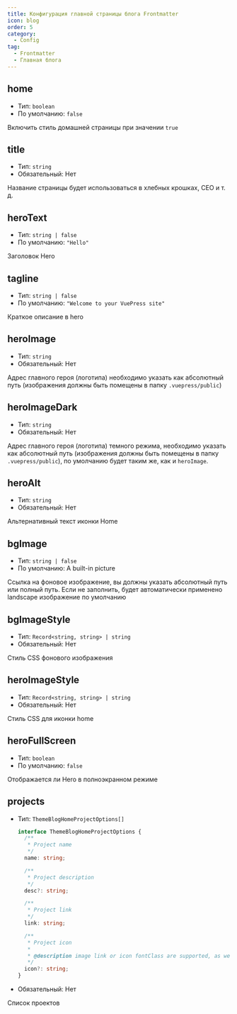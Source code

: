 ```yaml
---
title: Конфигурация главной страницы блога Frontmatter
icon: blog
order: 5
category:
  - Config
tag:
  - Frontmatter
  - Главная блога
---
```


## home

- Тип: `boolean`
- По умолчанию: `false`

Включить стиль домашней страницы при значении `true`

## title

- Тип: `string`
- Обязательный: Нет

Название страницы будет использоваться в хлебных крошках, СЕО и т. д.

## heroText

- Тип: `string | false`
- По умолчанию: `"Hello"`

Заголовок Hero

## tagline

- Тип: `string | false`
- По умолчанию: `"Welcome to your VuePress site"`

Краткое описание в hero

## heroImage

- Тип: `string`
- Обязательный: Нет

Адрес главного героя (логотипа) необходимо указать как абсолютный путь (изображения должны быть помещены в папку `.vuepress/public`)

## heroImageDark

- Тип: `string`
- Обязательный: Нет

Адрес главного героя (логотипа) темного режима, необходимо указать как абсолютный путь (изображения должны быть помещены в папку `.vuepress/public`), по умолчанию будет таким же, как и `heroImage`.

## heroAlt

- Тип: `string`
- Обязательный: Нет

Альтернативный текст иконки Home

## bgImage

- Тип: `string | false`
- По умолчанию: A built-in picture

Ссылка на фоновое изображение, вы должны указать абсолютный путь или полный путь. Если не заполнить, будет автоматически применено landscape изображение по умолчанию

## bgImageStyle

- Тип: `Record<string, string> | string`
- Обязательный: Нет

Стиль CSS фонового изображения

## heroImageStyle

- Тип: `Record<string, string> | string`
- Обязательный: Нет

Стиль CSS для иконки home

## heroFullScreen

- Тип: `boolean`
- По умолчанию: `false`

Отображается ли Hero в полноэкранном режиме

## projects

- Тип: `ThemeBlogHomeProjectOptions[]`

  ```ts
  interface ThemeBlogHomeProjectOptions {
    /**
     * Project name
     */
    name: string;

    /**
     * Project description
     */
    desc?: string;

    /**
     * Project link
     */
    link: string;

    /**
     * Project icon
     *
     * @description image link or icon fontClass are supported, as well as `"link"`、`"project"`、`"book"`、`"article"`、`"friend"`
     */
    icon?: string;
  }
  ```

- Обязательный: Нет

Список проектов
